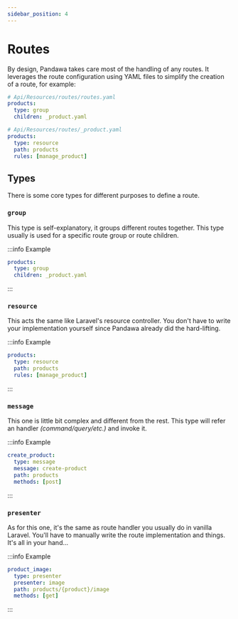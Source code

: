 ```yaml
---
sidebar_position: 4
---
```


# Routes

By design, Pandawa takes care most of the handling of any routes. It leverages the route configuration using YAML files to simplify the creation of a route, for example:

```yaml
# Api/Resources/routes/routes.yaml
products:
  type: group
  children: _product.yaml

# Api/Resources/routes/_product.yaml
products:
  type: resource
  path: products
  rules: [manage_product]
```

## Types

There is some core types for different purposes to define a route.

### `group`

This type is self-explanatory, it groups different routes together. This type usually is used for a specific route group or route children.

:::info Example
```yaml
products:
  type: group
  children: _product.yaml
```
:::

### `resource`

This acts the same like Laravel's resource controller. You don't have to write your implementation yourself since Pandawa already did the hard-lifting.

:::info Example
```yaml
products:
  type: resource
  path: products
  rules: [manage_product]
```
:::

### `message`

This one is little bit complex and different from the rest. This type will refer an handler *(command/query/etc.)* and invoke it.

:::info Example
```yaml
create_product:
  type: message
  message: create-product
  path: products
  methods: [post]
```
:::

### `presenter`

As for this one, it's the same as route handler you usually do in vanilla Laravel. You'll have to manually write the route implementation and things. It's all in your hand...

:::info Example
```yaml
product_image:
  type: presenter
  presenter: image
  path: products/{product}/image
  methods: [get]
```
:::